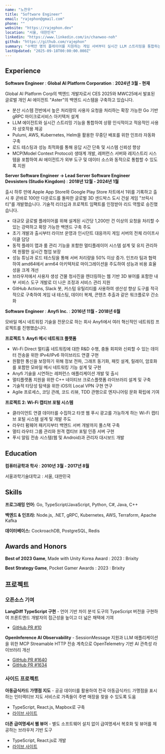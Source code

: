 ```yaml
---
name: "노찬우"
title: "Software Engineer"
email: "rajephon@gmail.com"
phone: ""
website: "https://rajephon.dev"
location: "서울, 대한민국"
linkedin: "https://www.linkedin.com/in/chanwoo-noh"
github: "https://github.com/rajephon"
summary: "수백만 명의 플레이어를 지원하는 게임 서버부터 실시간 LLM 스트리밍을 통합하는 AI 플랫폼까지, 확장 가능한 분산 시스템을 설계한 8년 경력의 백엔드 엔지니어입니다."
lastUpdated: "2025-09-18T00:00:00.000Z"
---
```


## Experience

**Software Engineer**
  : **Global AI Platform Corporation**
  : **2024년 3월 - 현재**

Global AI Platform Corp의 백엔드 개발자로서 CES 2025와 MWC25에서 발표된 글로벌 개인 AI 에이전트 "Aster"의 백엔드 시스템을 구축하고 있습니다.

- 분산 시스템 전반에서 높은 처리량의 사용자 요청을 처리하는 확장 가능한 Go 기반 gRPC 마이크로서비스 아키텍처 설계
- LLM 에이전트와 실시간 스트리밍 기능을 통합하여 상황 인식적이고 적응적인 사용자 상호작용 제공
- Pulumi, AWS, Kubernetes, Helm을 활용한 무중단 배포를 위한 인프라 자동화 구축
- 로드 테스팅과 성능 최적화를 통해 응답 시간 단축 및 시스템 신뢰성 향상
- MCP(Model Context Protocol) 생태계 개발, 레퍼런스 서버와 레지스트리 시스템을 포함하여 AI 에이전트가 외부 도구 및 데이터 소스와 동적으로 통합할 수 있도록 지원

**Server Software Engineer → Lead Server Software Engineer**  
**Devsisters (Studio Kingdom)** : **2018년 12월 - 2024년 1월**

출시 하루 만에 Apple App Store와 Google Play Store 차트에서 1위를 기록하고 출시 후 곧바로 100만 다운로드를 돌파한 글로벌 3D 샌드박스 도시 건설 게임 "브릭시티"를 개발했습니다. 기술적 리더십과 프로젝트 임팩트를 인정받아 리드 역할로 승진했습니다.

- 대규모 글로벌 플레이어를 위해 설계된 시간당 1,200만 건 이상의 요청을 처리할 수 있는 강력하고 확장 가능한 백엔드 구축 주도
- 초기 개발과 출시부터 라이브 운영과 인시던트 대응까지 게임 서버의 전체 라이프사이클 담당
- 동적 플레이 맵과 룸 관리 기능을 포함한 멀티플레이어 시스템 설계 및 유지 관리하여 원활한 실시간 협업 보장
- 성능 튜닝과 로드 테스팅을 통해 서버 처리량을 50% 이상 증가. 인프라 팀과 협력하여 amd64에서 arm64 아키텍처로 마이그레이션을 주도하여 성능과 비용 효율성을 크게 개선
- 브라우저에서 사용자 생성 건물 청사진을 렌더링하는 웹 기반 3D 뷰어를 포함한 내부 서비스 도구 개발로 더 나은 조정과 서비스 관리 지원
- GitHub Actions, Slack 봇, 커스텀 유틸리티를 사용하여 생산성 향상 도구를 적극적으로 구축하여 게임 내 테스팅, 데이터 복제, 콘텐츠 추출과 같은 워크플로우 간소화

**Software Engineer**
  : **Anyfi Inc.**
  : **2016년 11월 - 2018년 6월**

모바일 메시 네트워킹 기술을 전문으로 하는 회사 Anyfi에서 여러 혁신적인 네트워킹 프로젝트를 진행했습니다.

**프로젝트 1: Anyfi 메시 네트워크 플랫폼**
- Wi-Fi Direct 멀티홉 네트워킹에 대한 R&D 수행, 충돌 회피와 신뢰할 수 있는 데이터 전송을 위한 IPv4/IPv6 하이브리드 연결 구현
- 원활한 통신을 보장하기 위해 정보 전파, 그래프 동기화, 패킷 설계, 릴레이, 암호화를 포함한 모바일 메시 네트워킹 기능 설계 및 구현
- Anyfi 기술을 시연하는 레퍼런스 애플리케이션 개발 및 출시
- 멀티플랫폼 지원을 위한 C++ 네이티브 크로스플랫폼 라이브러리 설계 및 구축
- 기술적 타당성 탐색을 위한 iOS의 Local VPN 구현 연구
- Agile 프로세스, 코딩 관례, 코드 리뷰, TDD 관행으로 엔지니어링 문화 확립에 기여

**프로젝트 2: Wi-Fi 캡티브 포털 시스템**
- 클라이언트 연결 데이터를 수집하고 타겟 웹 푸시 광고를 가능하게 하는 Wi-Fi 캡티브 포털 시스템 설계 및 개발 주도
- 라우터 펌웨어 패키지부터 백엔드 서버 개발까지 풀스택 구축
- 멀티 라우터 그룹 관리와 원격 캡티브 포털 인증 서버 구현
- 푸시 알림 전송 시스템(웹 및 Android)과 관리자 대시보드 개발

## Education

**컴퓨터공학과 학사**
  : **2010년 3월 - 2017년 8월**

서울과학기술대학교
  : 서울, 대한민국

## Skills

**프로그래밍 언어:** Go, TypeScript/JavaScript, Python, C#, Java, C++

**백엔드 & 인프라:** Node.js, .NET, gRPC, Kubernetes, AWS, Terraform, Apache Kafka

**데이터베이스:** CockroachDB, PostgreSQL, Redis

## Awards and Honors

**Best of 2023 Game**, Made with Unity Korea Award
  : 2023
  : Brixity

**Best Strategy Game**, Pocket Gamer Awards
  : 2023
  : Brixity

## 프로젝트

### 오픈소스 기여

**LangDiff TypeScript 구현** - 언어 기반 차이 분석 도구의 TypeScript 버전을 구현하여 프론트엔드 개발자의 접근성을 높이고 더 넓은 채택에 기여
- [GitHub PR #10](https://github.com/globalaiplatform/langdiff/pull/10)

**OpenInference AI Observability** - SessionMessage 지원과 LLM 애플리케이션을 위한 MCP Streamable HTTP 전송 계측으로 OpenTelemetry 기반 AI 관측성 라이브러리 개선
- [GitHub PR #1640](https://github.com/Arize-ai/openinference/pull/1640)
- [GitHub PR #1634](https://github.com/Arize-ai/openinference/pull/1634)

### 사이드 프로젝트

**아동급식카드 가맹점 지도** - 공공 데이터를 활용하여 전국 아동급식카드 가맹점을 표시하는 인터랙티브 지도 서비스로 가족들이 주변 매장을 찾을 수 있도록 도움
- TypeScript, React.js, Mapbox로 구축
- [라이브 사이트](https://dream-tree.rajephon.dev/)

**더존 급여명세서 웹 뷰어** - 별도 소프트웨어 설치 없이 급여명세서 복호화 및 뷰어를 제공하는 브라우저 기반 도구
- TypeScript, React.js로 개발
- [라이브 사이트](https://pay.rajephon.dev/)